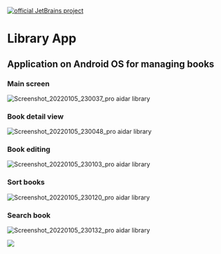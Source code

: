 [![official JetBrains project](https://jb.gg/badges/official.svg)](https://confluence.jetbrains.com/display/ALL/JetBrains+on+GitHub)
# Library App
## Application on Android OS for managing books

### Main screen
![Screenshot_20220105_230037_pro aidar library](https://user-images.githubusercontent.com/50268957/148259881-021fcff0-bd0f-400e-964e-a76bed6c3569.jpg)

### Book detail view
![Screenshot_20220105_230048_pro aidar library](https://user-images.githubusercontent.com/50268957/148260363-4348e7c3-c942-49ad-9c85-ea5504483863.jpg)

### Book editing
![Screenshot_20220105_230103_pro aidar library](https://user-images.githubusercontent.com/50268957/148260401-5b4e05cb-bd7e-4ab7-8214-cfae32a50c48.jpg)

### Sort books
![Screenshot_20220105_230120_pro aidar library](https://user-images.githubusercontent.com/50268957/148260434-f8f4b1ab-7a7f-4b15-ac4f-5f8fb6eb1823.jpg)

### Search book
![Screenshot_20220105_230132_pro aidar library](https://user-images.githubusercontent.com/50268957/148260136-16d5ba35-4300-4e8e-bb89-e160d245a6af.jpg)

<a href="https://github.com/aidarsvd/cs-oop-final-2022/graphs/contributors">
  <img src="https://contrib.rocks/image?repo=aidarsvd/cs-oop-final-2022" />
</a>
